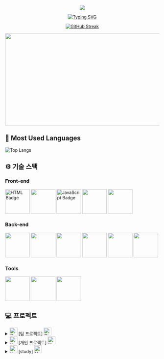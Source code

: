 <!--
**hyeon924/hyeon924** is a ✨ _special_ ✨ repository because its `README.md` (this file) appears on your GitHub profile.

Here are some ideas to get you started:

- 🔭 I’m currently working on ...
- 🌱 I’m currently learning ...
- 👯 I’m looking to collaborate on ...
- 🤔 I’m looking for help with ...
- 💬 Ask me about ...
- 📫 How to reach me: ...
- 😄 Pronouns: ...
- ⚡ Fun fact: ...

![Anurag's GitHub stats](https://github-readme-stats.vercel.app/api?username=hyeon924)
![Anurag's GitHub stats](https://github-readme-stats.vercel.app/api?username=hyeon924&hide=contribs,prs&show_icons=true&theme=테마)
  <img src="https://velog-readme-stats.vercel.app/api?name=hyeon0924" alt="Velog's GitHub stats" style="display: inline-block;" />
  <details>
<summary>
  <img src="https://raw.githubusercontent.com/Tarikul-Islam-Anik/Animated-Fluent-Emojis/master/Emojis/Hand%20gestures/Eyes.png" alt="Eyes" width="2%" /> 내가 지금 배우는 ... 
</summary>
   <br>
  
![html](https://img.shields.io/badge/HTML5-E34F26?style=for-the-badge&logo=html5&logoColor=white)
![css](https://img.shields.io/badge/CSS-239120?&style=for-the-badge&logo=css3&logoColor=white)
![js](https://img.shields.io/badge/JavaScript-F7DF1E?style=for-the-badge&logo=JavaScript&logoColor=white)
![react](https://img.shields.io/badge/React-20232A?style=for-the-badge&logo=react&logoColor=61DAFB)
![Next.js](https://img.shields.io/badge/Next.js-000000?style=for-the-badge&logo=nextdotjs&logoColor=white)
![MySQL](https://img.shields.io/badge/mysql-%2300f.svg?style=for-the-badge&logo=mysql&logoColor=white)
![java](https://img.shields.io/badge/Java-ED8B00?style=for-the-badge&logo=openjdk&logoColor=white)
![spring](https://img.shields.io/badge/Spring-6DB33F?style=for-the-badge&logo=spring&logoColor=white)

</details>

  <details>
<summary>
  <img src="https://raw.githubusercontent.com/Tarikul-Islam-Anik/Animated-Fluent-Emojis/master/Emojis/Travel%20and%20places/Fire.png" alt="Fire" width="25" height="25" /> 앞으로 내가 배우고 싶은 !
</summary>
    <br>
    
![PHP](https://img.shields.io/badge/PHP-8993BE?style=for-the-badge&logo=php&logoColor=white)
![TypeScript](https://img.shields.io/badge/TypeScript-007ACC?style=for-the-badge&logo=typescript&logoColor=white)
![Python](https://img.shields.io/badge/Python-3776AB?style=for-the-badge&logo=python&logoColor=white)
![C++](https://img.shields.io/badge/C++-00599C?style=for-the-badge&logo=c%2B%2B&logoColor=white)

</details>


  <details>
<summary>
  <img src="https://raw.githubusercontent.com/Tarikul-Islam-Anik/Telegram-Animated-Emojis/main/Symbols/Blue%20Heart.webp" alt="Blue Heart" width="25" height="25" /> HYEON Velog
</summary>
    <br>
    https://velog.io/@hyeon0924/series

</details>

-->


<div align="center">
  
<img src="https://capsule-render.vercel.app/api?type=waving&color=CC8CD1&height=150&section=header" />

<a href="https://git.io/typing-svg"><img src="https://readme-typing-svg.demolab.com?font=Fira+Code&pause=1000&color=7C2EF7&multiline=true&width=540&lines=%F0%9F%92%9C+Hyeon%EC%9D%98+GitHub%EC%97%90+%EB%B0%A9%EB%AC%B8%ED%95%B4%EC%A3%BC%EC%85%94%EC%84%9C+%EA%B0%90%EC%82%AC%ED%95%A9%EB%8B%88%EB%8B%A4+!+%F0%9F%92%9C" alt="Typing SVG" /></a>

<a href="https://git.io/streak-stats"><img src="https://streak-stats.demolab.com?user=hyeon924&theme=shadow-purple&date_format=M%20j%5B%2C%20Y%5D&exclude_days=Mon" alt="GitHub Streak" /></a>

<a href="https://github.com/devxb/gitanimals">
<img
  src="https://render.gitanimals.org/farms/hyeon924"
  width="600"
  height="300"
/>
</a>
</div>


## 🚀 Most Used Languages
![Top Langs](https://github-readme-stats.vercel.app/api/top-langs/?username=hyeon924)

## ⚙ 기술 스택

### Front-end
<div>
  <img src="https://github.com/yewon-Noh/readme-template/blob/main/skills/HTMLCSS.png?raw=true" width="80" alt="HTML Badge">
  <img src="https://github.com/yewon-Noh/readme-template/blob/main/skills/Bootstrap.png?raw=true" width="80">
  <img src="https://github.com/yewon-Noh/readme-template/blob/main/skills/JavaScript.png?raw=true" width="80" alt="JavaScript Badge">
<img src="https://github.com/yewon-Noh/readme-template/blob/main/skills/jQuery.png?raw=true" width="80">
<img src="https://github.com/yewon-Noh/readme-template/blob/main/skills/React.png?raw=true" width="80">
</div>

### Back-end
<div>
<img src="https://github.com/yewon-Noh/readme-template/blob/main/skills/Java.png?raw=true" width="80">
<img src="https://github.com/yewon-Noh/readme-template/blob/main/skills/SpringBoot.png?raw=true" width="80">
<img src="https://github.com/yewon-Noh/readme-template/blob/main/skills/Mysql.png?raw=true" width="80">
<img src="https://github.com/yewon-Noh/readme-template/blob/main/skills/Thymeleaf.png?raw=true" width="80">
<img src="https://github.com/yewon-Noh/readme-template/blob/main/skills/Docker.png?raw=true" width="80">
<img src="https://github.com/yewon-Noh/readme-template/blob/main/skills/Postman.png?raw=true" width="80">
</div>

### Tools
<div>
<img src="https://github.com/yewon-Noh/readme-template/blob/main/skills/Github.png?raw=true" width="80">
<img src="https://github.com/yewon-Noh/readme-template/blob/main/skills/Notion.png?raw=true" width="80">
<img src="https://github.com/yewon-Noh/readme-template/blob/main/skills/Figma.png?raw=true" width="80">
</div>

## 💻 프로젝트
  <details>
<summary>
  <img src="https://raw.githubusercontent.com/Tarikul-Islam-Anik/Telegram-Animated-Emojis/main/Symbols/Dizzy.webp" alt="Dizzy" width="25" height="25" /> [팀 프로젝트] <img src="https://raw.githubusercontent.com/Tarikul-Islam-Anik/Telegram-Animated-Emojis/main/Symbols/Dizzy.webp" alt="Dizzy" width="25" height="25" />
</summary>
    
<h6>✨(Ctrl+클릭하면 새 탭에서 열립니다)</h6>
- [AllForOne 프로젝트] (https://github.com/hyeon924/AllForOne)



</details>

  <details>
<summary>
  <img src="https://raw.githubusercontent.com/Tarikul-Islam-Anik/Telegram-Animated-Emojis/main/Symbols/Heart%20On%20Fire.webp" alt="Heart On Fire" width="25" height="25" /> [개인 프로젝트]  <img src="https://raw.githubusercontent.com/Tarikul-Islam-Anik/Telegram-Animated-Emojis/main/Symbols/Heart%20On%20Fire.webp" alt="Heart On Fire" width="25" height="25" />
</summary>
    
<h6>✨(Ctrl+클릭하면 새 탭에서 열립니다)</h6>

- [WEB Publishing 프로젝트] (https://github.com/hyeon924/Website)
- [TechBlocks 프로젝트] (https://github.com/hyeon924/TechBlocks)

</details>

  <details>
<summary>
  <img src="https://raw.githubusercontent.com/Tarikul-Islam-Anik/Telegram-Animated-Emojis/main/Symbols/Hundred%20Points.webp" alt="Hundred Points" width="25" height="25" /> [study]  <img src="https://raw.githubusercontent.com/Tarikul-Islam-Anik/Telegram-Animated-Emojis/main/Symbols/Hundred%20Points.webp" alt="Hundred Points" width="25" height="25" />
</summary>
    
<h6>✨(Ctrl+클릭하면 새 탭에서 열립니다)</h6>
- [restAPI] (https://github.com/hyeon924/restAPI)

</details>
